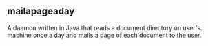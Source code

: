 ## mailapageaday

A daemon written in Java that reads a document directory on user's machine once a day and mails a page of each document to the user.
